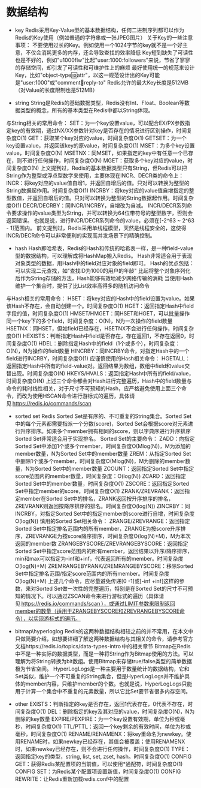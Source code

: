 # 数据结构
- key
Redis采用Key-Value型的基本数据结构，任何二进制序列都可以作为Redis的Key使用（例如普通的字符串或一张JPEG图片） 
关于Key的一些注意事项： 
    不要使用过长的Key。例如使用一个1024字节的key就不是一个好主意，不仅会消耗更多的内存，还会导致查找的效率降低 
    Key短到缺失了可读性也是不好的，例如"u1000flw"比起"user:1000:followers"来说，节省了寥寥的存储空间，却引发了可读性和可维护性上的麻烦 
    最好使用统一的规范来设计Key，比如"object-type:id:attr"，以这一规范设计出的Key可能是"user:1000"或"comment:1234:reply-to" 
    Redis允许的最大Key长度是512MB（对Value的长度限制也是512MB） 

- string
String是Redis的基础数据类型，Redis没有Int、Float、Boolean等数据类型的概念，所有的基本类型在Redis中都以String体现。 

与String相关的常用命令： 
    SET：为一个key设置value，可以配合EX/PX参数指定key的有效期，通过NX/XX参数针对key是否存在的情况进行区别操作，时间复杂度O(1) 
    GET：获取某个key对应的value，时间复杂度O(1) 
    GETSET：为一个key设置value，并返回该key的原value，时间复杂度O(1) 
    MSET：为多个key设置value，时间复杂度O(N) 
    MSETNX：同MSET，如果指定的key中有任意一个已存在，则不进行任何操作，时间复杂度O(N) 
    MGET：获取多个key对应的value，时间复杂度O(N) 
    上文提到过，Redis的基本数据类型只有String，但Redis可以把String作为整型或浮点型数字来使用，主要体现在INCR、DECR类的命令上： 
    INCR：将key对应的value值自增1，并返回自增后的值。只对可以转换为整型的String数据起作用。时间复杂度O(1) 
    INCRBY：将key对应的value值自增指定的整型数值，并返回自增后的值。只对可以转换为整型的String数据起作用。时间复杂度O(1) 
    DECR/DECRBY：同INCR/INCRBY，自增改为自减。 
    INCR/DECR系列命令要求操作的value类型为String，并可以转换为64位带符号的整型数字，否则会返回错误。 
    也就是说，进行INCR/DECR系列命令的value，必须在[-2^63 ~ 2^63 - 1]范围内。 
    前文提到过，Redis采用单线程模型，天然是线程安全的，这使得INCR/DECR命令可以非常便利的实现高并发场景下的精确控制。 

- hash
Hash即哈希表，Redis的Hash和传统的哈希表一样，是一种field-value型的数据结构，可以理解成将HashMap搬入Redis。 
Hash非常适合用于表现对象类型的数据，用Hash中的field对应对象的field即可。 
Hash的优点包括： 
可以实现二元查找，如"查找ID为1000的用户的年龄" 
比起将整个对象序列化后作为String存储的方法，Hash能够有效地减少网络传输的消耗 
当使用Hash维护一个集合时，提供了比List效率高得多的随机访问命令 

与Hash相关的常用命令： 
    HSET：将key对应的Hash中的field设置为value。如果该Hash不存在，会自动创建一个。时间复杂度O(1) 
    HGET：返回指定Hash中field字段的值，时间复杂度O(1) 
    HMSET/HMGET：同HSET和HGET，可以批量操作同一个key下的多个field，时间复杂度：O(N)，N为一次操作的field数量 
    HSETNX：同HSET，但如field已经存在，HSETNX不会进行任何操作，时间复杂度O(1) 
    HEXISTS：判断指定Hash中field是否存在，存在返回1，不存在返回0，时间复杂度O(1) 
    HDEL：删除指定Hash中的field（1个或多个），时间复杂度：O(N)，N为操作的field数量 
    HINCRBY：同INCRBY命令，对指定Hash中的一个field进行INCRBY，时间复杂度O(1) 
应谨慎使用的Hash相关命令： 
    HGETALL：返回指定Hash中所有的field-value对。返回结果为数组，数组中field和value交替出现。时间复杂度O(N) 
    HKEYS/HVALS：返回指定Hash中所有的field/value，时间复杂度O(N) 
    上述三个命令都会对Hash进行完整遍历，Hash中的field数量与命令的耗时线性相关，对于尺寸不可预知的Hash，应严格避免使用上面三个命令，而改为使用HSCAN命令进行游标式的遍历，具体请见 https://redis.io/commands/scan 

- sorted set
Redis Sorted Set是有序的、不可重复的String集合。Sorted Set中的每个元素都需要指派一个分数(score)，Sorted Set会根据score对元素进行升序排序。如果多个member拥有相同的score，则以字典序进行升序排序
Sorted Set非常适合用于实现排名。 
Sorted Set的主要命令： 
    ZADD：向指定Sorted Set中添加1个或多个member，时间复杂度O(Mlog(N))，M为添加的member数量，N为Sorted Set中的member数量 
    ZREM：从指定Sorted Set中删除1个或多个member，时间复杂度O(Mlog(N))，M为删除的member数量，N为Sorted Set中的member数量 
    ZCOUNT：返回指定Sorted Set中指定score范围内的member数量，时间复杂度：O(log(N)) 
    ZCARD：返回指定Sorted Set中的member数量，时间复杂度O(1) 
    ZSCORE：返回指定Sorted Set中指定member的score，时间复杂度O(1) 
    ZRANK/ZREVRANK：返回指定member在Sorted Set中的排名，ZRANK返回按升序排序的排名，ZREVRANK则返回按降序排序的排名。时间复杂度O(log(N)) 
    ZINCRBY：同INCRBY，对指定Sorted Set中的指定member的score进行自增，时间复杂度O(log(N)) 
慎用的Sorted Set相关命令： 
    ZRANGE/ZREVRANGE：返回指定Sorted Set中指定排名范围内的所有member，ZRANGE为按score升序排序，ZREVRANGE为按score降序排序，时间复杂度O(log(N)+M)，M为本次返回的member数 
    ZRANGEBYSCORE/ZREVRANGEBYSCORE：返回指定Sorted Set中指定score范围内的所有member，返回结果以升序/降序排序，min和max可以指定为-inf和+inf，代表返回所有的member。时间复杂度O(log(N)+M) 
    ZREMRANGEBYRANK/ZREMRANGEBYSCORE：移除Sorted Set中指定排名范围/指定score范围内的所有member。时间复杂度O(log(N)+M) 
    上述几个命令，应尽量避免传递[0 -1]或[-inf +inf]这样的参数，来对Sorted Set做一次性的完整遍历，特别是在Sorted Set的尺寸不可预知的情况下。可以通过ZSCAN命令来进行游标式的遍历（具体请见 https://redis.io/commands/scan ），或通过LIMIT参数来限制返回member的数量（适用于ZRANGEBYSCORE和ZREVRANGEBYSCORE命令），以实现游标式的遍历。 

- bitmap\hyperloglog
Redis的这两种数据结构相较之前的并不常用，在本文中只做简要介绍，如想要详细了解这两种数据结构与其相关的命令，请参考官方文档https://redis.io/topics/data-types-intro 中的相关章节 
Bitmap在Redis中不是一种实际的数据类型，而是一种将String作为Bitmap使用的方法。可以理解为将String转换为bit数组。使用Bitmap来存储true/false类型的简单数据极为节省空间。 
HyperLogLogs是一种主要用于数量统计的数据结构，它和Set类似，维护一个不可重复的String集合，但是HyperLogLogs并不维护具体的member内容，只维护member的个数。也就是说，HyperLogLogs只能用于计算一个集合中不重复的元素数量，所以它比Set要节省很多内存空间。 

- other
    EXISTS：判断指定的key是否存在，返回1代表存在，0代表不存在，时间复杂度O(1) 
    DEL：删除指定的key及其对应的value，时间复杂度O(N)，N为删除的key数量 
    EXPIRE/PEXPIRE：为一个key设置有效期，单位为秒或毫秒，时间复杂度O(1) 
    TTL/PTTL：返回一个key剩余的有效时间，单位为秒或毫秒，时间复杂度O(1) 
    RENAME/RENAMENX：将key重命名为newkey。使用RENAME时，如果newkey已经存在，其值会被覆盖；使用RENAMENX时，如果newkey已经存在，则不会进行任何操作，时间复杂度O(1) 
    TYPE：返回指定key的类型，string, list, set, zset, hash。时间复杂度O(1) 
    CONFIG GET：获得Redis某配置项的当前值，可以使用*通配符，时间复杂度O(1) 
    CONFIG SET：为Redis某个配置项设置新值，时间复杂度O(1) 
    CONFIG REWRITE：让Redis重新加载redis.conf中的配置 
